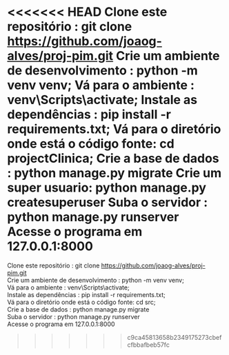 <<<<<<< HEAD
Clone este repositório : git clone https://github.com/joaog-alves/proj-pim.git
Crie um ambiente de desenvolvimento : python -m venv venv;
Vá para o ambiente : venv\Scripts\activate;
Instale as dependências : pip install -r requirements.txt;
Vá para o diretório onde está o código fonte: cd projectClinica;
Crie a base de dados : python manage.py migrate
Crie um super usuario: python manage.py createsuperuser
Suba o servidor : python manage.py runserver
Acesse o programa em 127.0.0.1:8000
=======
Clone este repositório : git clone https://github.com/joaog-alves/proj-pim.git  
Crie um ambiente de desenvolvimento : python -m venv venv;  
Vá para o ambiente : venv\Scripts\activate;  
Instale as dependências : pip install -r requirements.txt;  
Vá para o diretório onde está o código fonte: cd src;  
Crie a base de dados : python manage.py migrate  
Suba o servidor : python manage.py runserver  
Acesse o programa em 127.0.0.1:8000  
>>>>>>> c9ca45813658b2349175273cbefcfbbafbeb57fc
